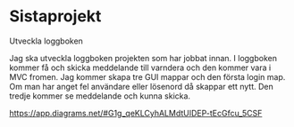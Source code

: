    # Sistaprojekt    
   
   Utveckla loggboken
  
Jag ska utveckla loggboken projekten som har jobbat innan. I loggboken kommer få och skicka meddelande till varndera och den kommer vara i MVC fromen. 
Jag kommer skapa tre GUI mappar och den första login map. Om man har anget fel användare eller lösenord då skappar ett nytt. Den tredje kommer se meddelande och kunna skicka.



https://app.diagrams.net/#G1g_qeKLCyhALMdtUIDEP-tEcGfcu_5CSF
